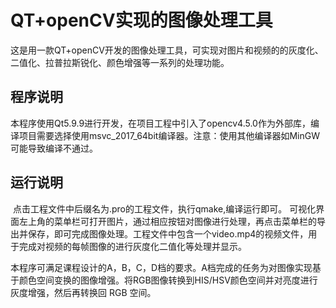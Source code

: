# QT+openCV实现的图像处理工具
这是用一款QT+openCV开发的图像处理工具，可实现对图片和视频的的灰度化、二值化、拉普拉斯锐化、颜色增强等一系列的处理功能。
## 程序说明

本程序使用Qt5.9.9进行开发，在项目工程中引入了opencv4.5.0作为外部库，编译项目需要选择使用msvc_2017_64bit编译器。注意：使用其他编译器如MinGW可能导致编译不通过。

## 运行说明

​	点击工程文件中后缀名为.pro的工程文件，执行qmake,编译运行即可。
​	可视化界面左上角的菜单栏可打开图片，通过相应按钮对图像进行处理，再点击菜单栏的导出并保存，即可完成图像处理。
​     工程文件中包含一个video.mp4的视频文件，用于完成对视频的每帧图像的进行灰度化二值化等处理并显示。

​	本程序可满足课程设计的A，B，C，D档的要求。A档完成的任务为对图像实现基于颜色空间变换的图像增强。将RGB图像转换到HIS/HSV颜色空间并对亮度进行灰度增强，然后再转换回 RGB 空间。
